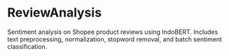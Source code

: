 # ReviewAnalysis
Sentiment analysis on Shopee product reviews using IndoBERT. Includes text preprocessing, normalization, stopword removal, and batch sentiment classification.
